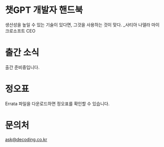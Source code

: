 # 챗GPT 개발자 핸드북
생산성을 높일 수 있는 기술이 있다면, 그것을 사용하는 것이 맞다. _사티아 나델라 마이크로소프트 CEO

# 출간 소식 
출간 준비중입니다. 

# 정오표 
Errata 파일을 다운로드하면 정오표를 확인할 수 있습니다. 

# 문의처 
ask@decoding.co.kr 
